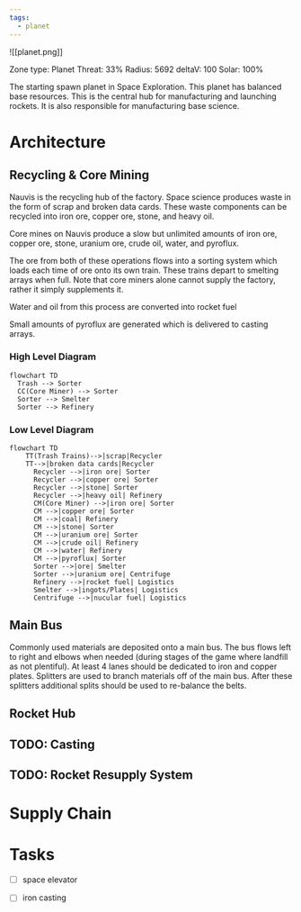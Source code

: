 ```yaml
---
tags:
  - planet
---
```

![[planet.png]]

Zone type: Planet
Threat: 33%
Radius: 5692
deltaV: 100
Solar: 100%

The starting spawn planet in Space Exploration. This planet has balanced base resources. This is the central hub for manufacturing and launching rockets. It is also responsible for manufacturing base science. 

# Architecture
## Recycling & Core Mining
Nauvis is the recycling hub of the factory. Space science produces waste in the form of scrap and broken data cards. These waste components can be recycled into iron ore, copper ore, stone, and heavy oil. 

Core mines on Nauvis produce a slow but unlimited amounts of iron ore, copper ore, stone, uranium ore, crude oil, water, and pyroflux.

The ore from both of these operations flows into a sorting system which loads each time of ore onto its own train. These trains depart to smelting arrays when full. Note that core miners alone cannot supply the factory, rather it simply supplements it. 

Water and oil from this process are converted into rocket fuel

Small amounts of pyroflux are generated which is delivered to casting arrays. 
### High Level Diagram
```mermaid
flowchart TD
  Trash --> Sorter
  CC(Core Miner) --> Sorter
  Sorter --> Smelter
  Sorter --> Refinery
```
### Low Level Diagram
```mermaid
flowchart TD
    TT(Trash Trains)-->|scrap|Recycler
    TT-->|broken data cards|Recycler
      Recycler -->|iron ore| Sorter
      Recycler -->|copper ore| Sorter
      Recycler -->|stone| Sorter
      Recycler -->|heavy oil| Refinery
      CM(Core Miner) -->|iron ore| Sorter
      CM -->|copper ore| Sorter
      CM -->|coal| Refinery
      CM -->|stone| Sorter
      CM -->|uranium ore| Sorter
      CM -->|crude oil| Refinery
      CM -->|water| Refinery
      CM -->|pyroflux| Sorter
      Sorter -->|ore| Smelter
      Sorter -->|uranium ore| Centrifuge
      Refinery -->|rocket fuel| Logistics
      Smelter -->|ingots/Plates| Logistics 
      Centrifuge -->|nucular fuel| Logistics 

```

## Main Bus
Commonly used materials are deposited onto a main bus. The bus flows left to right and elbows when needed (during stages of the game where landfill as not plentiful). At least 4 lanes should be dedicated to iron and copper plates. Splitters are used to branch materials off of the main bus. After these splitters additional splits should be used to re-balance the belts. 
## Rocket Hub
## TODO: Casting
## TODO: Rocket Resupply System 

# Supply Chain

# Tasks
- [ ] space elevator
- [ ] iron casting



